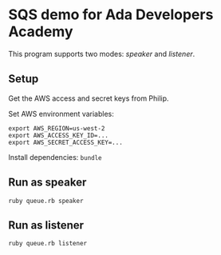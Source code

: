 # SQS demo for Ada Developers Academy

This program supports two modes: *speaker* and *listener*.

## Setup

Get the AWS access and secret keys from Philip.

Set AWS environment variables:

```
export AWS_REGION=us-west-2
export AWS_ACCESS_KEY_ID=...
export AWS_SECRET_ACCESS_KEY=...
```

Install dependencies: `bundle`

## Run as speaker

```
ruby queue.rb speaker
```

## Run as listener

```
ruby queue.rb listener
```
